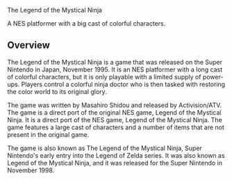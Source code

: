 
The Legend of the Mystical Ninja

A NES platformer with a big cast of colorful characters.

## Overview

The Legend of the Mystical Ninja is a game that was released on the Super Nintendo in Japan, November 1995. It is an NES platformer with a long cast of colorful characters, but it is only playable with a limited supply of power-ups. Players control a colorful ninja doctor who is then tasked with restoring the color world to its original glory.

The game was written by Masahiro Shidou and released by Activision/ATV. The game is a direct port of the original NES game, Legend of the Mystical Ninja. It is a direct port of the NES game, Legend of the Mystical Ninja. The game features a large cast of characters and a number of items that are not present in the original game.

The game is also known as The Legend of the Mystical Ninja, Super Nintendo's early entry into the Legend of Zelda series. It was also known as Legend of the Mystical Ninja, and it was released for the Super Nintendo in November 1998.
